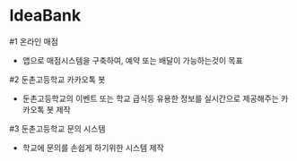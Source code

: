 # IdeaBank

#1 온라인 매점
- 앱으로 매점시스템을 구축하여, 예약 또는 배달이 가능하는것이 목표

#2 둔촌고등학교 카카오톡 봇
- 둔촌고등학교의 이벤트 또는 학교 급식등 유용한 정보를 실시간으로 제공해주는 카카오톡 봇 제작

#3 둔촌고등학교 문의 시스템
 - 학교에 문의를 손쉽게 하기위한 시스템 제작
